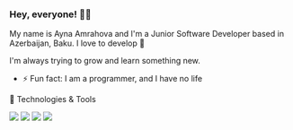 ### Hey, everyone! 👋🏻

My name is Ayna Amrahova and I'm a Junior Software Developer based in Azerbaijan, Baku. I love to develop 💚

I'm always trying to grow and learn something new.



- ⚡ Fun fact: I am a programmer, and I have no life

 🔧 Technologies & Tools

![](https://img.shields.io/badge/Language-Java-informational??style=flat&logo=appveyor&logo=java&&logoColor=white&color=2bbc8a)
![](https://img.shields.io/badge/Framework-Spring-informational??style=flat&logo=appveyor&logo=spring&logoColor=white&color=2bbc8a)
![](https://img.shields.io/badge/Database-MySQL-informational??style=flat&logo=appveyor&logo=mysql&logoColor=white&color=2bbc8a)
![](https://img.shields.io/badge/Editor-IntelliJ-informational??style=flat&logo=appveyor&logo=IntelliJ-idea&logoColor=white&color=2bbc8a)



